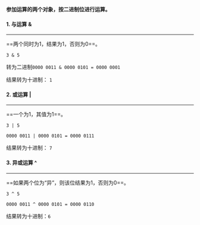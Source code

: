 **参加运算的两个对象，按二进制位进行运算。**



#### 1. 与运算 &

---

==两个同时为1，结果为1，否则为0==。

`3 & 5`

转为二进制`0000 0011 & 0000 0101 = 0000 0001`

结果转为十进制： `1`



#### 2. 或运算 |

---

==一个为1，其值为1==。

`3 | 5`

`0000 0011 | 0000 0101 = 0000 0111`

结果转为十进制： `7`



#### 3. 异或运算 ^

---

==如果两个位为“异”，则该位结果为1，否则为0==。

`3 ^ 5`

`0000 0011 ^ 0000 0101 = 0000 0110`

结果转为十进制：`6`

